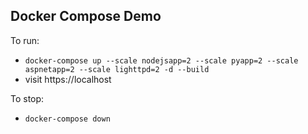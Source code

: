 ## Docker Compose Demo

To run:
* `docker-compose up --scale nodejsapp=2 --scale pyapp=2 --scale aspnetapp=2 --scale lighttpd=2 -d --build` 
* visit https://localhost

To stop:
* `docker-compose down`
